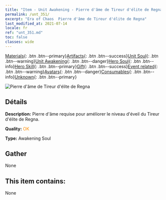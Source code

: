 ```yaml
---
title: "Item - Unit Awakening - Pierre d'âme de Tireur d'élite de Regna"
permalink: /unt_351/
excerpt: "Era of Chaos  Pierre d'âme de Tireur d'élite de Regna"
last_modified_at: 2021-07-14
locale: fr
ref: "unt_351.md"
toc: false
classes: wide
---
```

 [Materials](/ItemsFR/){: .btn .btn--primary}[Artifacts](/ItemsFR/Artifacts/){: .btn .btn--success}[Unit Soul](/ItemsFR/UnitSoul/){: .btn .btn--warning}[Unit Awakening](/ItemsFR/UnitAwakening/){: .btn .btn--danger}[Hero Soul](/ItemsFR/HeroSoul/){: .btn .btn--info}[Hero Skill](/ItemsFR/HeroSkill/){: .btn .btn--primary}[Gift](/ItemsFR/Gift/){: .btn .btn--success}[Event related](/ItemsFR/Events/){: .btn .btn--warning}[Avatars](/ItemsFR/Avatars/){: .btn .btn--danger}[Consumables](/ItemsFR/Consumables/){: .btn .btn--info}[Unknown](/ItemsFR/Unknown/){: .btn .btn--primary}

 ![Pierre d'âme de Tireur d'élite de Regna](/images/u/tia_baozang.jpg)

## Détails
 **Description:** Pierre d'âme requise pour améliorer le niveau d'éveil du Tireur d'élite de Regna.

 **Quality:** <span style="color: #FF8C00">OK</span>

 **Type:** Awakening Soul

## Gather

  None

## This item contains:

  None

